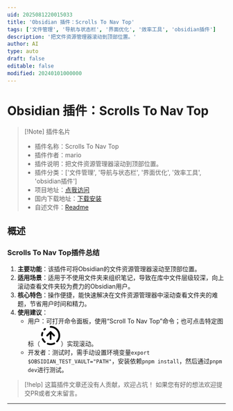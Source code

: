 ```yaml
---
uid: 2025081220015033
title: 'Obsidian 插件：Scrolls To Nav Top'
tags: ['文件管理', '导航与状态栏', '界面优化', '效率工具', 'obsidian插件']
description: '把文件资源管理器滚动到顶部位置。'
author: AI
type: auto
draft: false
editable: false
modified: 20240101000000
---
```


# Obsidian 插件：Scrolls To Nav Top

> [!Note] 插件名片
> - 插件名称：Scrolls To Nav Top
> - 插件作者：mario
> - 插件说明：把文件资源管理器滚动到顶部位置。
> - 插件分类：['文件管理', '导航与状态栏', '界面优化', '效率工具', 'obsidian插件']
> - 项目地址：[点我访问](https://github.com/mariomui/scroll-to-nav-top)
> - 国内下载地址：[下载安装](https://pkmer.cn/products/plugin/pluginMarket/?scroll-to-nav-top)
> - 自述文件：[Readme](https://ghproxy.net/https://raw.githubusercontent.com/mariomui/scroll-to-nav-top/master/README.md)



## 概述

### Scrolls To Nav Top插件总结
1. **主要功能**：该插件可将Obsidian的文件资源管理器滚动至顶部位置。
2. **适用场景**：适用于不使用文件夹来组织笔记，导致在库中文件层级较深，向上滚动查看文件夹较为费力的Obsidian用户。
3. **核心特色**：操作便捷，能快速解决在文件资源管理器中滚动查看文件夹的难题，节省用户时间和精力。
4. **使用建议**：
    - 用户：可打开命令面板，使用“Scroll To Nav Top”命令；也可点击特定图标（![circle-fading-arrow-up](https://github.com/lucide-icons/lucide/blob/main/icons/circle-fading-arrow-up.svg)）实现滚动。
    - 开发者：测试时，需手动设置环境变量`export $OBSIDIAN_TEST_VAULT="PATH"`，安装依赖`pnpm install`，然后通过`pnpm dev`进行测试。


> [!help] 
> 这篇插件文章还没有人贡献，欢迎占坑！
> 如果您有好的想法欢迎提交PR或者文末留言。
> 

---


